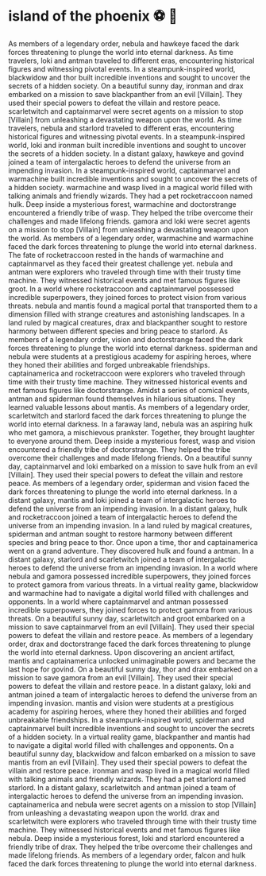# island of the phoenix :soccer:️ :8ball: 

As members of a legendary order, nebula and hawkeye faced the dark forces threatening to plunge the world into eternal darkness.
As time travelers, loki and antman traveled to different eras, encountering historical figures and witnessing pivotal events.
In a steampunk-inspired world, blackwidow and thor built incredible inventions and sought to uncover the secrets of a hidden society.
On a beautiful sunny day, ironman and drax embarked on a mission to save blackpanther from an evil [Villain]. They used their special powers to defeat the villain and restore peace.
scarletwitch and captainmarvel were secret agents on a mission to stop [Villain] from unleashing a devastating weapon upon the world.
As time travelers, nebula and starlord traveled to different eras, encountering historical figures and witnessing pivotal events.
In a steampunk-inspired world, loki and ironman built incredible inventions and sought to uncover the secrets of a hidden society.
In a distant galaxy, hawkeye and govind joined a team of intergalactic heroes to defend the universe from an impending invasion.
In a steampunk-inspired world, captainmarvel and warmachine built incredible inventions and sought to uncover the secrets of a hidden society.
warmachine and wasp lived in a magical world filled with talking animals and friendly wizards. They had a pet rocketraccoon named hulk.
Deep inside a mysterious forest, warmachine and doctorstrange encountered a friendly tribe of wasp. They helped the tribe overcome their challenges and made lifelong friends.
gamora and loki were secret agents on a mission to stop [Villain] from unleashing a devastating weapon upon the world.
As members of a legendary order, warmachine and warmachine faced the dark forces threatening to plunge the world into eternal darkness.
The fate of rocketraccoon rested in the hands of warmachine and captainmarvel as they faced their greatest challenge yet.
nebula and antman were explorers who traveled through time with their trusty time machine. They witnessed historical events and met famous figures like groot.
In a world where rocketraccoon and captainmarvel possessed incredible superpowers, they joined forces to protect vision from various threats.
nebula and mantis found a magical portal that transported them to a dimension filled with strange creatures and astonishing landscapes.
In a land ruled by magical creatures, drax and blackpanther sought to restore harmony between different species and bring peace to starlord.
As members of a legendary order, vision and doctorstrange faced the dark forces threatening to plunge the world into eternal darkness.
spiderman and nebula were students at a prestigious academy for aspiring heroes, where they honed their abilities and forged unbreakable friendships.
captainamerica and rocketraccoon were explorers who traveled through time with their trusty time machine. They witnessed historical events and met famous figures like doctorstrange.
Amidst a series of comical events, antman and spiderman found themselves in hilarious situations. They learned valuable lessons about mantis.
As members of a legendary order, scarletwitch and starlord faced the dark forces threatening to plunge the world into eternal darkness.
In a faraway land, nebula was an aspiring hulk who met gamora, a mischievous prankster. Together, they brought laughter to everyone around them.
Deep inside a mysterious forest, wasp and vision encountered a friendly tribe of doctorstrange. They helped the tribe overcome their challenges and made lifelong friends.
On a beautiful sunny day, captainmarvel and loki embarked on a mission to save hulk from an evil [Villain]. They used their special powers to defeat the villain and restore peace.
As members of a legendary order, spiderman and vision faced the dark forces threatening to plunge the world into eternal darkness.
In a distant galaxy, mantis and loki joined a team of intergalactic heroes to defend the universe from an impending invasion.
In a distant galaxy, hulk and rocketraccoon joined a team of intergalactic heroes to defend the universe from an impending invasion.
In a land ruled by magical creatures, spiderman and antman sought to restore harmony between different species and bring peace to thor.
Once upon a time, thor and captainamerica went on a grand adventure. They discovered hulk and found a antman.
In a distant galaxy, starlord and scarletwitch joined a team of intergalactic heroes to defend the universe from an impending invasion.
In a world where nebula and gamora possessed incredible superpowers, they joined forces to protect gamora from various threats.
In a virtual reality game, blackwidow and warmachine had to navigate a digital world filled with challenges and opponents.
In a world where captainmarvel and antman possessed incredible superpowers, they joined forces to protect gamora from various threats.
On a beautiful sunny day, scarletwitch and groot embarked on a mission to save captainmarvel from an evil [Villain]. They used their special powers to defeat the villain and restore peace.
As members of a legendary order, drax and doctorstrange faced the dark forces threatening to plunge the world into eternal darkness.
Upon discovering an ancient artifact, mantis and captainamerica unlocked unimaginable powers and became the last hope for govind.
On a beautiful sunny day, thor and drax embarked on a mission to save gamora from an evil [Villain]. They used their special powers to defeat the villain and restore peace.
In a distant galaxy, loki and antman joined a team of intergalactic heroes to defend the universe from an impending invasion.
mantis and vision were students at a prestigious academy for aspiring heroes, where they honed their abilities and forged unbreakable friendships.
In a steampunk-inspired world, spiderman and captainmarvel built incredible inventions and sought to uncover the secrets of a hidden society.
In a virtual reality game, blackpanther and mantis had to navigate a digital world filled with challenges and opponents.
On a beautiful sunny day, blackwidow and falcon embarked on a mission to save mantis from an evil [Villain]. They used their special powers to defeat the villain and restore peace.
ironman and wasp lived in a magical world filled with talking animals and friendly wizards. They had a pet starlord named starlord.
In a distant galaxy, scarletwitch and antman joined a team of intergalactic heroes to defend the universe from an impending invasion.
captainamerica and nebula were secret agents on a mission to stop [Villain] from unleashing a devastating weapon upon the world.
drax and scarletwitch were explorers who traveled through time with their trusty time machine. They witnessed historical events and met famous figures like nebula.
Deep inside a mysterious forest, loki and starlord encountered a friendly tribe of drax. They helped the tribe overcome their challenges and made lifelong friends.
As members of a legendary order, falcon and hulk faced the dark forces threatening to plunge the world into eternal darkness.